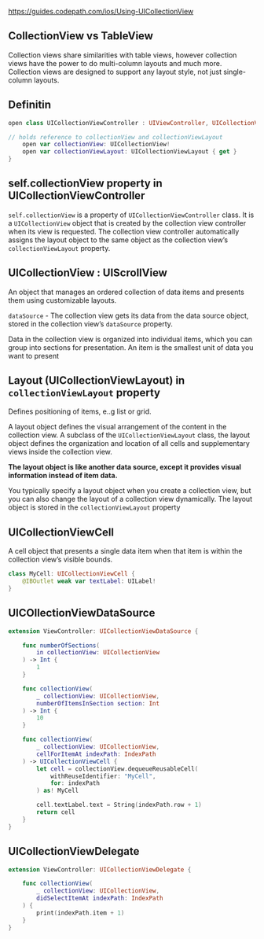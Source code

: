 
https://guides.codepath.com/ios/Using-UICollectionView

## CollectionView vs TableView

Collection views share similarities with table views, however collection views have the power to do multi-column layouts and much more. Collection views are designed to support any layout style, not just single-column layouts. 

## Definitin

```swift
open class UICollectionViewController : UIViewController, UICollectionViewDelegate, UICollectionViewDataSource {

// holds reference to collectionView and collectionViewLayout
    open var collectionView: UICollectionView!
    open var collectionViewLayout: UICollectionViewLayout { get }
}
```

## self.collectionView property in UICollectionViewController

`self.collectionView` is a property of `UICollectionViewController` class. It is a `UICollectionView` object that is created by the collection view controller when its view is requested. The collection view controller automatically assigns the layout object to the same object as the collection view’s `collectionViewLayout` property.

## UICollectionView : UIScrollView

An object that manages an ordered collection of data items and presents them using customizable layouts.

`dataSource` - The collection view gets its data from the data source object, stored in the collection view’s `dataSource` property.

Data in the collection view is organized into individual items, which you can group into sections for presentation. An item is the smallest unit of data you want to present

## Layout (UICollectionViewLayout) in `collectionViewLayout` property

Defines positioning of items, e..g list or grid.

A layout object defines the visual arrangement of the content in the collection view. A subclass of the `UICollectionViewLayout` class, the layout object defines the organization and location of all cells and supplementary views inside the collection view.

**The layout object is like another data source, except it provides visual information instead of item data.**

You typically specify a layout object when you create a collection view, but you can also change the layout of a collection view dynamically. 
The layout object is stored in the `collectionViewLayout` property


## UICollectionViewCell

A cell object that presents a single data item when that item is within the collection view’s visible bounds.

```swift
class MyCell: UICollectionViewCell {
    @IBOutlet weak var textLabel: UILabel!
}
```


## UICOllectionViewDataSource


```swift
extension ViewController: UICollectionViewDataSource {

    func numberOfSections(
        in collectionView: UICollectionView
    ) -> Int {
        1
    }

    func collectionView(
        _ collectionView: UICollectionView, 
        numberOfItemsInSection section: Int
    ) -> Int {
        10
    }

    func collectionView(
        _ collectionView: UICollectionView, 
        cellForItemAt indexPath: IndexPath
    ) -> UICollectionViewCell {
        let cell = collectionView.dequeueReusableCell(
            withReuseIdentifier: "MyCell", 
            for: indexPath
        ) as! MyCell

        cell.textLabel.text = String(indexPath.row + 1)
        return cell
    }
}
```

## UICollectionViewDelegate

```swift
extension ViewController: UICollectionViewDelegate {

    func collectionView(
        _ collectionView: UICollectionView, 
        didSelectItemAt indexPath: IndexPath
    ) {
        print(indexPath.item + 1)
    }
}
```
